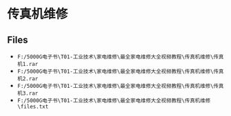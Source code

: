 # 传真机维修

## Files

- `F:/5000G电子书\T01-工业技术\家电维修\最全家电维修大全视频教程\传真机维修\传真机1.rar`
- `F:/5000G电子书\T01-工业技术\家电维修\最全家电维修大全视频教程\传真机维修\传真机2.rar`
- `F:/5000G电子书\T01-工业技术\家电维修\最全家电维修大全视频教程\传真机维修\传真机3.rar`
- `F:/5000G电子书\T01-工业技术\家电维修\最全家电维修大全视频教程\传真机维修\files.txt`
